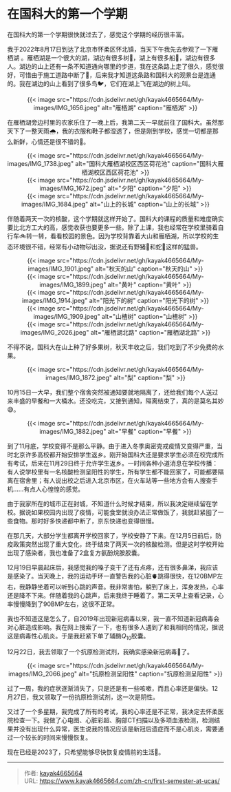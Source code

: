 # 在国科大的第一个学期

在国科大的第一个学期很快就过去了，感觉这个学期的经历很丰富。
<!--more-->

我于2022年8月17日到达了北京市怀柔区怀北镇，当天下午我先去参观了一下雁栖湖 。雁栖湖是一个很大的湖，湖边有很多树🌳，湖上有很多船🛶，湖边有很多人。湖边的山上还有一条不知道通向哪里的步道，我在这条路上走了很久，感觉很好，可惜由于施工道路中断了🚧，后来我才知道这条路和国科大的观景台是连通的。我在湖边的山上看到了很多鸟🐦，它们在湖上飞在湖边的树上叫。

<div align="center">
{{< image src="https://cdn.jsdelivr.net/gh/kayak4665664/My-images/IMG_1656.jpeg" alt="雁栖湖" caption="雁栖湖" >}}
</div>

在雁栖湖旁边村里的农家乐住了一晚上后，我第二天一早就前往了国科大。虽然那天下了一整天雨🌧️，我的衣服和鞋子都湿透了，但是刚到学校，感觉一切都是那么新鲜，心情还是很不错的🙂。

<div align="center">
{{< image src="https://cdn.jsdelivr.net/gh/kayak4665664/My-images/IMG_1738.jpeg" alt="国科大雁栖湖校区西区荷花池" caption="国科大雁栖湖校区西区荷花池" >}}
</div>

<div align="center">
{{< image src="https://cdn.jsdelivr.net/gh/kayak4665664/My-images/IMG_1672.jpeg" alt="夕阳" caption="夕阳" >}}
</div>

<div align="center">
{{< image src="https://cdn.jsdelivr.net/gh/kayak4665664/My-images/IMG_1684.jpeg" alt="山上的长城" caption="山上的长城" >}}
</div>

伴随着两天一次的核酸，这个学期就这样开始了。国科大的课程的质量和难度确实要比北方工大的高，感觉收获也要更多一些。除了上课，我也经常在学校里骑着自行车🚲转一转，看看校园的景色。因为学校背靠着大山和雁栖湖，所以学校的生态环境很不错，经常有小动物🐱出没，据说还有野猪🐗和蛇🐍这样的猛兽。

<div align="center">
{{< image src="https://cdn.jsdelivr.net/gh/kayak4665664/My-images/IMG_1901.jpeg" alt="秋天的山" caption="秋天的山" >}}
</div>

<div align="center">
{{< image src="https://cdn.jsdelivr.net/gh/kayak4665664/My-images/IMG_1899.jpeg" alt="黄叶" caption="黄叶" >}}
</div>

<div align="center">
{{< image src="https://cdn.jsdelivr.net/gh/kayak4665664/My-images/IMG_1914.jpeg" alt="阳光下的树" caption="阳光下的树" >}}
</div>

<div align="center">
{{< image src="https://cdn.jsdelivr.net/gh/kayak4665664/My-images/IMG_1909.jpeg" alt="山楂树" caption="山楂树" >}}
</div>

<div align="center">
{{< image src="https://cdn.jsdelivr.net/gh/kayak4665664/My-images/IMG_2026.jpeg" alt="雁栖湖北路" caption="雁栖湖北路" >}}
</div>

不得不说，国科大在山上种了好多果树，秋天丰收之后，我们吃到了不少免费的水果。

<div align="center">
{{< image src="https://cdn.jsdelivr.net/gh/kayak4665664/My-images/IMG_1872.jpeg" alt="梨" caption="梨" >}}
</div>

10月15日一大早，我们整个宿舍突然被通知要就地隔离了，还给我们每个人送过来丰盛的早餐和一大桶水。还没吃完，又接到通知，隔离结束了，真的是莫名其妙😅。

<div align="center">
{{< image src="https://cdn.jsdelivr.net/gh/kayak4665664/My-images/IMG_1882.jpeg" alt="早餐" caption="早餐" >}}
</div>

到了11月底，学校变得不是那么平静。由于进入冬季奥密克戎疫情又变得严重，当时北京许多高校都开始安排学生返乡。刚开始国科大还是要求学生必须在校完成所有考试，后来在11月29日终于允许学生返乡。一时间各种小道消息在学校传播：有人说学校里有一名核酸检测呈阳性的学生，所有学生都不能回家了，可能都要隔离在宿舍里；有人说出校之后进入北京市区，在火车站等一些地方会有人搜查手机……有点人心惶惶的感觉。

由于我家所在的城市正在封城，不知道什么时候才结束，所以我决定继续留在学校。据说如果校园内出现了疫情，可能食堂就没办法正常做饭了，我就赶紧囤了一些食物。那时好多快递都中断了，京东快递也变得很慢。

在那几天，大部分学生都离开学校回家了，学校安静了下来。在12月5日前后，防疫政策突然出现了重大变化，终于结束了两天一次的核酸检测。但是这时学校开始出现了感染者，我也准备了2盒复方氨酚烷胺胶囊。

12月19日早晨起床后，我感觉我的嗓子变干了还有点疼，还有很多鼻涕，我应该是感染了。当天晚上，我的运动手环一直警告我的心脏🫀跳得很快，在120BMP左右，我静静坐着可以听到心跳的声音。我非常害怕，躺到了床上，浑身发热，心率还是降不下来。伴随着我的心跳声，后来我终于睡着了。第二天早上查看记录，心率慢慢降到了90BMP左右，这很不正常。

我也不知道这是怎么了，自2019年出现新冠病毒以来，我一直不知道新冠病毒会对心脏造成影响。我在网上搜索了一下，也有很多人遇到了和我相同的情况，据说这是病毒性心肌炎。于是我赶紧下单了辅酶$Q_{10}$胶囊。

12月22日，我去领取了一个抗原检测试剂，我确实感染新冠病毒🦠了。 

<div align="center">
{{< image src="https://cdn.jsdelivr.net/gh/kayak4665664/My-images/IMG_2066.jpeg" alt="抗原检测呈阳性" caption="抗原检测呈阳性" >}}
</div>

过了一周，我的症状逐渐消失了，只是还是有一些咳嗽，而且心率还是偏快。12月27日，我又领取了一份抗原检测试剂，这一次是阴性。

又过了一个多星期，我完成了所有的考试，我的心率还是不正常，我决定去怀柔医院检查一下。我做了心电图、心脏彩超、胸部CT扫描以及多项血液检测，检测结果并没有出现什么异常，医生说我的情况应该是新冠后遗症而不是心肌炎，需要通过一个较长的时间来慢慢恢复。

现在已经是2023了，只希望能够尽快恢复疫情前的生活🙏。

---

> 作者: [kayak4665664](https://github.com/kayak4665664)  
> URL: https://www.kayak4665664.com/zh-cn/first-semester-at-ucas/  

